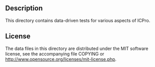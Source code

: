 Description
------------

This directory contains data-driven tests for various aspects of ICPro.

License
--------

The data files in this directory are distributed under the MIT software
license, see the accompanying file COPYING or
http://www.opensource.org/licenses/mit-license.php.

